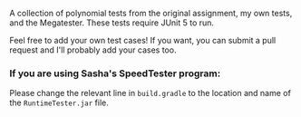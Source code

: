 A collection of polynomial tests from the original assignment, my own tests, and the Megatester. 
These tests require JUnit 5 to run.

Feel free to add your own test cases! If you want, you can submit a pull request and I'll probably add your cases too.

### If you are using Sasha's SpeedTester program:
Please change the relevant line in `build.gradle` to the location and name of the `RuntimeTester.jar` file.
